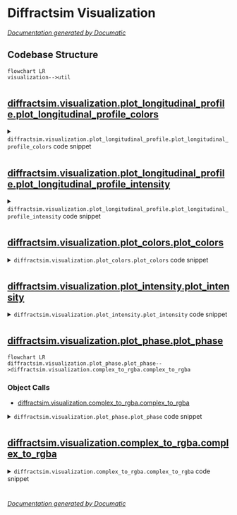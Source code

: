 # Diffractsim Visualization

[_Documentation generated by Documatic_](https://www.documatic.com)

<!---Documatic-section-Codebase Structure-start--->
## Codebase Structure

<!---Documatic-block-system_architecture-start--->
```mermaid
flowchart LR
visualization-->util
```
<!---Documatic-block-system_architecture-end--->

# #
<!---Documatic-section-Codebase Structure-end--->

<!---Documatic-section-diffractsim.visualization.plot_longitudinal_profile.plot_longitudinal_profile_colors-start--->
## [diffractsim.visualization.plot_longitudinal_profile.plot_longitudinal_profile_colors](6-diffractsim_visualization.md#diffractsim.visualization.plot_longitudinal_profile.plot_longitudinal_profile_colors)

<!---Documatic-section-plot_longitudinal_profile_colors-start--->
<!---Documatic-block-diffractsim.visualization.plot_longitudinal_profile.plot_longitudinal_profile_colors-start--->
<details>
	<summary><code>diffractsim.visualization.plot_longitudinal_profile.plot_longitudinal_profile_colors</code> code snippet</summary>

```python
def plot_longitudinal_profile_colors(self, longitudinal_profile_rgb, extent, xlim=None, ylim=None, units=mm, z_units=cm, dark_background=True):
    from ..util.backend_functions import backend as bd
    if dark_background == True:
        plt.style.use('dark_background')
    else:
        plt.style.use('default')
    if bd != np:
        longitudinal_profile_rgb = longitudinal_profile_rgb.transpose(1, 0, 2).get()
    else:
        longitudinal_profile_rgb = longitudinal_profile_rgb.transpose(1, 0, 2)
    fig = plt.figure(figsize=(16 / 9 * 6, 6))
    ax = fig.add_subplot(1, 1, 1)
    ax.set_title('Longitudinal Profile')
    if xlim != None:
        ax.set_xlim(np.array(xlim) / z_units)
    if ylim != None:
        ax.set_ylim(np.array(ylim) / units)
    if units == mm:
        ax.set_ylabel('[mm]')
    elif units == um:
        ax.set_ylabel('[um]')
    elif units == cm:
        ax.set_ylabel('[cm]')
    elif units == nm:
        ax.set_ylabel('[nm]')
    elif units == m:
        ax.set_ylabel('[m]')
    if z_units == mm:
        ax.set_xlabel('Screen Distance [mm]')
    elif z_units == um:
        ax.set_xlabel('Screen Distance [um]')
    elif z_units == cm:
        ax.set_xlabel('Screen Distance [cm]')
    elif z_units == nm:
        ax.set_xlabel('Screen Distance [nm]')
    elif z_units == m:
        ax.set_xlabel('Screen Distance [m]')
    dz = (extent[3] - extent[2]) / longitudinal_profile_rgb.shape[1]
    im = ax.imshow(longitudinal_profile_rgb, extent=[(extent[2] - dz / 2) / z_units, (extent[3] + dz / 2) / z_units, float(extent[0] - self.dx / 2) / units, float(extent[1] + self.dx / 2) / units], interpolation='spline36', aspect='auto')
    plt.show()
```
</details>
<!---Documatic-block-diffractsim.visualization.plot_longitudinal_profile.plot_longitudinal_profile_colors-end--->
<!---Documatic-section-plot_longitudinal_profile_colors-end--->

# #
<!---Documatic-section-diffractsim.visualization.plot_longitudinal_profile.plot_longitudinal_profile_colors-end--->

<!---Documatic-section-diffractsim.visualization.plot_longitudinal_profile.plot_longitudinal_profile_intensity-start--->
## [diffractsim.visualization.plot_longitudinal_profile.plot_longitudinal_profile_intensity](6-diffractsim_visualization.md#diffractsim.visualization.plot_longitudinal_profile.plot_longitudinal_profile_intensity)

<!---Documatic-section-plot_longitudinal_profile_intensity-start--->
<!---Documatic-block-diffractsim.visualization.plot_longitudinal_profile.plot_longitudinal_profile_intensity-start--->
<details>
	<summary><code>diffractsim.visualization.plot_longitudinal_profile.plot_longitudinal_profile_intensity</code> code snippet</summary>

```python
def plot_longitudinal_profile_intensity(self, longitudinal_profile_E, extent, square_root=False, grid=False, xlim=None, ylim=None, units=mm, z_units=cm, dark_background=True):
    from ..util.backend_functions import backend as bd
    if dark_background == True:
        plt.style.use('dark_background')
    else:
        plt.style.use('default')
    I = bd.real(longitudinal_profile_E * np.conjugate(longitudinal_profile_E))
    I = I.transpose(1, 0)
    if square_root == False:
        if bd != np:
            I = I.get()
        else:
            I = I
    elif bd != np:
        I = np.sqrt(I.get())
    else:
        I = np.sqrt(I)
    fig = plt.figure(figsize=(16 / 9 * 6, 6))
    ax = fig.add_subplot(1, 1, 1)
    if xlim != None:
        ax.set_xlim(np.array(xlim) / cm)
    if ylim != None:
        ax.set_ylim(np.array(ylim) / units)
    if units == mm:
        ax.set_ylabel('[mm]')
    elif units == um:
        ax.set_ylabel('[um]')
    elif units == cm:
        ax.set_ylabel('[cm]')
    elif units == nm:
        ax.set_ylabel('[nm]')
    elif units == m:
        ax.set_ylabel('[m]')
    if z_units == mm:
        ax.set_xlabel('Screen Distance [mm]')
    elif z_units == um:
        ax.set_xlabel('Screen Distance [um]')
    elif z_units == cm:
        ax.set_xlabel('Screen Distance [cm]')
    elif z_units == nm:
        ax.set_xlabel('Screen Distance [nm]')
    elif z_units == m:
        ax.set_xlabel('Screen Distance [m]')
    ax.set_title('Longitudinal Profile')
    if grid == True:
        ax.grid(alpha=0.2)
    dz = (extent[3] - extent[2]) / I.shape[1]
    im = ax.imshow(I, cmap='inferno', extent=[(extent[2] - dz / 2) / z_units, (extent[3] + dz / 2) / z_units, float(extent[0] - self.dx / 2) / units, float(extent[1] + self.dx / 2) / units], interpolation='spline36', aspect='auto')
    cb = fig.colorbar(im, orientation='vertical')
    if square_root == False:
        cb.set_label('Intensity $\\left[W / m^2 \\right]$', fontsize=13, labelpad=14)
    else:
        cb.set_label('Square Root Intensity $\\left[ \\sqrt{W / m^2 } \\right]$', fontsize=13, labelpad=14)
    plt.show()
```
</details>
<!---Documatic-block-diffractsim.visualization.plot_longitudinal_profile.plot_longitudinal_profile_intensity-end--->
<!---Documatic-section-plot_longitudinal_profile_intensity-end--->

# #
<!---Documatic-section-diffractsim.visualization.plot_longitudinal_profile.plot_longitudinal_profile_intensity-end--->

<!---Documatic-section-diffractsim.visualization.plot_colors.plot_colors-start--->
## [diffractsim.visualization.plot_colors.plot_colors](6-diffractsim_visualization.md#diffractsim.visualization.plot_colors.plot_colors)

<!---Documatic-section-plot_colors-start--->
<!---Documatic-block-diffractsim.visualization.plot_colors.plot_colors-start--->
<details>
	<summary><code>diffractsim.visualization.plot_colors.plot_colors</code> code snippet</summary>

```python
def plot_colors(self, rgb, figsize=(6, 6), xlim=None, ylim=None, text=None, units=mm, dark_background=True):
    from ..util.backend_functions import backend as bd
    if dark_background == True:
        plt.style.use('dark_background')
    else:
        plt.style.use('default')
    if bd != np:
        rgb = rgb.get()
    fig = plt.figure(figsize=figsize)
    ax = fig.add_subplot(1, 1, 1)
    if xlim != None:
        ax.set_xlim(np.array(xlim) / units)
    if ylim != None:
        ax.set_ylim(np.array(ylim) / units)
    if units == mm:
        ax.set_xlabel('[mm]')
        ax.set_ylabel('[mm]')
    elif units == um:
        ax.set_xlabel('[um]')
        ax.set_ylabel('[um]')
    elif units == cm:
        ax.set_xlabel('[cm]')
        ax.set_ylabel('[cm]')
    elif units == nm:
        ax.set_xlabel('[nm]')
        ax.set_ylabel('[nm]')
    elif units == m:
        ax.set_xlabel('[m]')
        ax.set_ylabel('[m]')
    if text == None:
        ax.set_title('Screen distance = ' + str(self.z * 100) + ' cm')
    else:
        ax.set_title(text)
    im = ax.imshow(rgb, extent=[float(self.x[0] - self.dx / 2) / units, float(self.x[-1] + self.dx / 2) / units, float(self.y[0] - self.dy / 2) / units, float(self.y[-1] + self.dy / 2) / units], interpolation='spline36', origin='lower')
    plt.show()
```
</details>
<!---Documatic-block-diffractsim.visualization.plot_colors.plot_colors-end--->
<!---Documatic-section-plot_colors-end--->

# #
<!---Documatic-section-diffractsim.visualization.plot_colors.plot_colors-end--->

<!---Documatic-section-diffractsim.visualization.plot_intensity.plot_intensity-start--->
## [diffractsim.visualization.plot_intensity.plot_intensity](6-diffractsim_visualization.md#diffractsim.visualization.plot_intensity.plot_intensity)

<!---Documatic-section-plot_intensity-start--->
<!---Documatic-block-diffractsim.visualization.plot_intensity.plot_intensity-start--->
<details>
	<summary><code>diffractsim.visualization.plot_intensity.plot_intensity</code> code snippet</summary>

```python
def plot_intensity(self, I, square_root=False, figsize=(7, 6), xlim=None, ylim=None, grid=False, text=None, units=mm, slice_y_pos=None, slice_x_pos=None, dark_background=True):
    from ..util.backend_functions import backend as bd
    if dark_background == True:
        plt.style.use('dark_background')
    else:
        plt.style.use('default')
    if square_root == False:
        if bd != np:
            I = I.get()
        else:
            I = I
    elif bd != np:
        I = np.sqrt(I.get())
    else:
        I = np.sqrt(I)
    fig = plt.figure(figsize=figsize)
    if slice_y_pos == None and slice_x_pos == None:
        ax = fig.add_subplot(1, 1, 1)
    else:
        ax = fig.add_subplot(1, 2, 1)
    if grid == True:
        ax.grid(alpha=0.2)
    if xlim != None:
        ax.set_xlim(np.array(xlim) / units)
    if ylim != None:
        ax.set_ylim(np.array(ylim) / units)
    if units == mm:
        ax.set_xlabel('[mm]')
        ax.set_ylabel('[mm]')
    elif units == um:
        ax.set_xlabel('[um]')
        ax.set_ylabel('[um]')
    elif units == cm:
        ax.set_xlabel('[cm]')
        ax.set_ylabel('[cm]')
    elif units == nm:
        ax.set_xlabel('[nm]')
        ax.set_ylabel('[nm]')
    elif units == m:
        ax.set_xlabel('[m]')
        ax.set_ylabel('[m]')
    if text == None:
        ax.set_title('Screen distance = ' + str(self.z * 100) + ' cm')
    else:
        ax.set_title(text)
    im = ax.imshow(I, cmap='inferno', extent=[float(self.x[0] - self.dx / 2) / units, float(self.x[-1] + self.dx / 2) / units, float(self.y[0] - self.dy / 2) / units, float(self.y[-1] + self.dy / 2) / units], interpolation='spline36', origin='lower')
    cb = fig.colorbar(im, orientation='vertical')
    if square_root == False:
        cb.set_label('Intensity $\\left[W / m^2 \\right]$', fontsize=10, labelpad=10)
    else:
        cb.set_label('Square Root Intensity $\\left[ \\sqrt{W / m^2 } \\right]$', fontsize=10, labelpad=10)
    ax.set_aspect('equal')
    if slice_y_pos != None:
        ax_slice = fig.add_subplot(1, 2, 2)
        plt.subplots_adjust(wspace=0.3)
        ax_slice.set_title('X slice')
        if bd != np:
            x = self.x.get()
            y = self.y.get()
        else:
            x = self.x
            y = self.y
        ax_slice.plot(x / units, I[np.argmin(abs(y - slice_y_pos)), :] ** 2)
        ax_slice.set_ylabel('Intensity $\\left[W / m^2 \\right]$')
        if grid == True:
            ax_slice.grid(alpha=0.2)
        if xlim != None:
            ax_slice.set_xlim(np.array(xlim) / units)
        if units == mm:
            ax_slice.set_xlabel('[mm]')
        elif units == um:
            ax_slice.set_xlabel('[um]')
        elif units == cm:
            ax_slice.set_xlabel('[cm]')
        elif units == nm:
            ax_slice.set_xlabel('[nm]')
        elif units == m:
            ax_slice.set_xlabel('[m]')
    if slice_x_pos != None:
        ax_slice = fig.add_subplot(1, 2, 2)
        plt.subplots_adjust(wspace=0.3)
        ax_slice.set_title('Y slice')
        if bd != np:
            x = self.x.get()
            y = self.y.get()
        else:
            x = self.x
            y = self.y
        ax_slice.plot(y / units, I[:, np.argmin(abs(x - slice_x_pos))] ** 2)
        ax_slice.set_ylabel('Intensity $\\left[W / m^2 \\right]$')
        if grid == True:
            ax_slice.grid(alpha=0.2)
        if xlim != None:
            ax_slice.set_xlim(np.array(ylim) / units)
        if units == mm:
            ax_slice.set_xlabel('[mm]')
        elif units == um:
            ax_slice.set_xlabel('[um]')
        elif units == cm:
            ax_slice.set_xlabel('[cm]')
        elif units == nm:
            ax_slice.set_xlabel('[nm]')
        elif units == m:
            ax_slice.set_xlabel('[m]')
    plt.show()
```
</details>
<!---Documatic-block-diffractsim.visualization.plot_intensity.plot_intensity-end--->
<!---Documatic-section-plot_intensity-end--->

# #
<!---Documatic-section-diffractsim.visualization.plot_intensity.plot_intensity-end--->

<!---Documatic-section-diffractsim.visualization.plot_phase.plot_phase-start--->
## [diffractsim.visualization.plot_phase.plot_phase](6-diffractsim_visualization.md#diffractsim.visualization.plot_phase.plot_phase)

<!---Documatic-section-plot_phase-start--->
```mermaid
flowchart LR
diffractsim.visualization.plot_phase.plot_phase-->diffractsim.visualization.complex_to_rgba.complex_to_rgba
```

### Object Calls

* [diffractsim.visualization.complex_to_rgba.complex_to_rgba](6-diffractsim_visualization.md#diffractsim.visualization.complex_to_rgba.complex_to_rgba)

<!---Documatic-block-diffractsim.visualization.plot_phase.plot_phase-start--->
<details>
	<summary><code>diffractsim.visualization.plot_phase.plot_phase</code> code snippet</summary>

```python
def plot_phase(self, E, figsize=(7, 6), xlim=None, ylim=None, grid=False, text=None, max_val=0.5, units=mm, dark_background=True):
    from ..util.backend_functions import backend as bd
    if dark_background == True:
        plt.style.use('dark_background')
    else:
        plt.style.use('default')
    if bd != np:
        E = E.get()
    else:
        E = E
    E = E / np.amax(np.abs(E))
    fig = plt.figure(figsize=figsize)
    ax = fig.add_subplot(1, 1, 1)
    if grid == True:
        ax.grid(alpha=0.2)
    if xlim != None:
        ax.set_xlim(np.array(xlim) / units)
    if ylim != None:
        ax.set_ylim(np.array(ylim) / units)
    if units == mm:
        ax.set_xlabel('[mm]')
        ax.set_ylabel('[mm]')
    elif units == um:
        ax.set_xlabel('[um]')
        ax.set_ylabel('[um]')
    elif units == cm:
        ax.set_xlabel('[cm]')
        ax.set_ylabel('[cm]')
    elif units == nm:
        ax.set_xlabel('[nm]')
        ax.set_ylabel('[nm]')
    elif units == m:
        ax.set_xlabel('[m]')
        ax.set_ylabel('[m]')
    if text == None:
        ax.set_title('Screen distance = ' + str(self.z * 100) + ' cm')
    else:
        ax.set_title(text)
    plt.subplots_adjust(right=0.8)
    im = ax.imshow(complex_to_rgba(E, max_val=max_val), extent=[float(self.x[0] - self.dx / 2) / units, float(self.x[-1] + self.dx / 2) / units, float(self.y[0] - self.dy / 2) / units, float(self.y[-1] + self.dy / 2) / units], interpolation='spline36', origin='lower')
    colorbar_ax = plt.axes([0.83, 0.1, 0.018, 0.8])
    cb1 = mpl.colorbar.ColorbarBase(colorbar_ax, cmap=mpl.cm.hsv, norm=mpl.colors.Normalize(vmin=-np.pi, vmax=np.pi), orientation='vertical')
    cb1.set_label('Phase [radians]')
    plt.show()
```
</details>
<!---Documatic-block-diffractsim.visualization.plot_phase.plot_phase-end--->
<!---Documatic-section-plot_phase-end--->

# #
<!---Documatic-section-diffractsim.visualization.plot_phase.plot_phase-end--->

<!---Documatic-section-diffractsim.visualization.complex_to_rgba.complex_to_rgba-start--->
## [diffractsim.visualization.complex_to_rgba.complex_to_rgba](6-diffractsim_visualization.md#diffractsim.visualization.complex_to_rgba.complex_to_rgba)

<!---Documatic-section-complex_to_rgba-start--->
<!---Documatic-block-diffractsim.visualization.complex_to_rgba.complex_to_rgba-start--->
<details>
	<summary><code>diffractsim.visualization.complex_to_rgba.complex_to_rgba</code> code snippet</summary>

```python
def complex_to_rgba(Z: np.ndarray, max_val: float=1.0) -> np.ndarray:
    r = np.abs(Z)
    arg = np.angle(Z)
    h = (arg + np.pi) / (2 * np.pi)
    s = np.ones(h.shape)
    v = np.ones(h.shape)
    rgb = hsv_to_rgb(np.moveaxis(np.array([h, s, v]), 0, -1))
    abs_z = np.abs(Z) / max_val
    abs_z = np.where(abs_z > 1.0, 1.0, abs_z)
    return np.concatenate((rgb, abs_z.reshape((*abs_z.shape, 1))), axis=abs_z.ndim)
```
</details>
<!---Documatic-block-diffractsim.visualization.complex_to_rgba.complex_to_rgba-end--->
<!---Documatic-section-complex_to_rgba-end--->

# #
<!---Documatic-section-diffractsim.visualization.complex_to_rgba.complex_to_rgba-end--->

[_Documentation generated by Documatic_](https://www.documatic.com)
